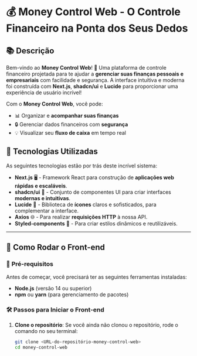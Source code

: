# 💰 **Money Control Web** - O Controle Financeiro na Ponta dos Seus Dedos

## 📚 **Descrição**

Bem-vindo ao **Money Control Web**! 🚀 Uma plataforma de controle financeiro projetada para te ajudar a **gerenciar suas finanças pessoais e empresariais** com facilidade e segurança. A interface intuitiva e moderna foi construída com **Next.js**, **shadcn/ui** e **Lucide** para proporcionar uma experiência de usuário incrível!

Com o **Money Control Web**, você pode:
- 📊 Organizar e **acompanhar suas finanças**
- 🔒 Gerenciar dados financeiros com **segurança**
- 💡 Visualizar seu **fluxo de caixa** em tempo real

## 🔧 **Tecnologias Utilizadas**

As seguintes tecnologias estão por trás deste incrível sistema:

- **Next.js** 🖥️ - Framework React para construção de **aplicações web rápidas e escaláveis**.
- **shadcn/ui** 🎨 - Conjunto de componentes UI para criar interfaces **modernas e intuitivas**.
- **Lucide** 🔲 - Biblioteca de **ícones** claros e sofisticados, para complementar a interface.
- **Axios** 🌐 - Para realizar **requisições HTTP** à nossa API.
- **Styled-components** 💅 - Para criar estilos dinâmicos e reutilizáveis.

---

## 🚀 **Como Rodar o Front-end**

### 🔑 **Pré-requisitos**

Antes de começar, você precisará ter as seguintes ferramentas instaladas:

- **Node.js** (versão 14 ou superior)
- **npm** ou **yarn** (para gerenciamento de pacotes)

### 🛠️ **Passos para Iniciar o Front-end**

1. **Clone o repositório**:
   Se você ainda não clonou o repositório, rode o comando no seu terminal:
   ```bash
   git clone <URL-do-repositório-money-control-web>
   cd money-control-web

